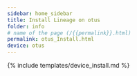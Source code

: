 ```yaml
---
sidebar: home_sidebar
title: Install Lineage on otus
folder: info
# name of the page (/{{permalink}}.html)
permalink: otus_Install.html
device: otus
---
```

{% include templates/device_install.md %}
